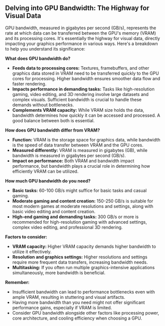 ## Delving into GPU Bandwidth: The Highway for Visual Data

GPU bandwidth, measured in gigabytes per second (GB/s), represents the rate at which data can be transferred between the GPU's memory (VRAM) and its processing cores. It's essentially the highway for visual data, directly impacting your graphics performance in various ways. Here's a breakdown to help you understand its significance:

**What does GPU bandwidth do?**

- **Feeds data to processing cores:** Textures, framebuffers, and other graphics data stored in VRAM need to be transferred quickly to the GPU cores for processing. Higher bandwidth ensures smoother data flow and faster rendering.
- **Impacts performance in demanding tasks:** Tasks like high-resolution gaming, video editing, and 3D rendering involve large datasets and complex visuals. Sufficient bandwidth is crucial to handle these demands without bottlenecks.
- **Complements VRAM capacity:** While VRAM size holds the data, bandwidth determines how quickly it can be accessed and processed. A good balance between both is essential.

**How does GPU bandwidth differ from VRAM?**

- **Function:** VRAM is the storage space for graphics data, while bandwidth is the speed of data transfer between VRAM and the GPU cores.
- **Measured differently:** VRAM is measured in gigabytes (GB), while bandwidth is measured in gigabytes per second (GB/s).
- **Impact on performance:** Both VRAM and bandwidth impact performance, but bandwidth plays a crucial role in determining how efficiently VRAM can be utilized.

**How much GPU bandwidth do you need?**

- **Basic tasks:** 60-100 GB/s might suffice for basic tasks and casual gaming.
- **Moderate gaming and content creation:** 150-250 GB/s is suitable for most modern games at moderate resolutions and settings, along with basic video editing and content creation.
- **High-end gaming and demanding tasks:** 300 GB/s or more is recommended for high-resolution gaming with advanced settings, complex video editing, and professional 3D rendering.

**Factors to consider:**

- **VRAM capacity:** Higher VRAM capacity demands higher bandwidth to utilize it effectively.
- **Resolution and graphics settings:** Higher resolutions and settings require more frequent data transfers, increasing bandwidth needs.
- **Multitasking:** If you often run multiple graphics-intensive applications simultaneously, more bandwidth is beneficial.

**Remember:**

- Insufficient bandwidth can lead to performance bottlenecks even with ample VRAM, resulting in stuttering and visual artifacts.
- Having more bandwidth than you need might not offer significant performance gains, especially if VRAM is limited.
- Consider GPU bandwidth alongside other factors like processing power, core architecture, and cooling efficiency when choosing a GPU.